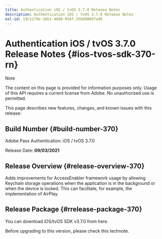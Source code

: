 ```yaml
---
title: Authentication iOS / tvOS 3.7.0 Release Notes
description: Authentication iOS / tvOS 3.7.0 Release Notes
exl-id: 19c1179e-16b1-4608-954f-25b0980d7ad9
---
```

# Authentication iOS / tvOS 3.7.0 Release Notes {#ios-tvos-sdk-370-rn}

>[!NOTE]
>
>The content on this page is provided for information purposes only. Usage of this API requires a current license from Adobe. No unauthorized use is permitted.

This page describes new features, changes, and known issues with this release:

## Build Number {#build-number-370}

Adobe Pass Authentication: iOS / tvOS 3.7.0

Release Date: **09/03/2021**

## Release Overview {#release-overview-370}

Adds improvements for AccessEnabler framework usage by allowing Keychain storage operations when the application is in the background or when the device is locked. This can facilitate, for example, the implementation of AirPlay.

## Release Package {#rrelease-package-370}

You can download iOS/tvOS SDK v3.7.0 from here.

Before upgrading to this version, please check this technote.
